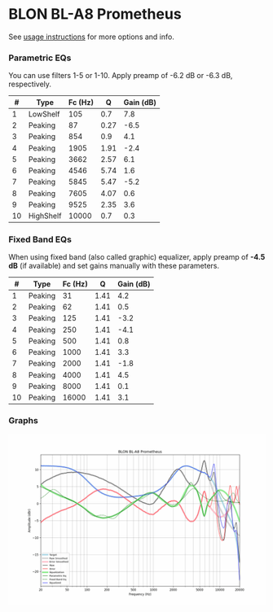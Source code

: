 # BLON BL-A8 Prometheus
See [usage instructions](https://github.com/jaakkopasanen/AutoEq#usage) for more options and info.

### Parametric EQs
You can use filters 1-5 or 1-10. Apply preamp of -6.2 dB or -6.3 dB, respectively.

|   # | Type      |   Fc (Hz) |    Q |   Gain (dB) |
|-----|-----------|-----------|------|-------------|
|   1 | LowShelf  |       105 | 0.7  |         7.8 |
|   2 | Peaking   |        87 | 0.27 |        -6.5 |
|   3 | Peaking   |       854 | 0.9  |         4.1 |
|   4 | Peaking   |      1905 | 1.91 |        -2.4 |
|   5 | Peaking   |      3662 | 2.57 |         6.1 |
|   6 | Peaking   |      4546 | 5.74 |         1.6 |
|   7 | Peaking   |      5845 | 5.47 |        -5.2 |
|   8 | Peaking   |      7605 | 4.07 |         0.6 |
|   9 | Peaking   |      9525 | 2.35 |         3.6 |
|  10 | HighShelf |     10000 | 0.7  |         0.3 |

### Fixed Band EQs
When using fixed band (also called graphic) equalizer, apply preamp of **-4.5 dB** (if available) and set gains manually with these parameters.

|   # | Type    |   Fc (Hz) |    Q |   Gain (dB) |
|-----|---------|-----------|------|-------------|
|   1 | Peaking |        31 | 1.41 |         4.2 |
|   2 | Peaking |        62 | 1.41 |         0.5 |
|   3 | Peaking |       125 | 1.41 |        -3.2 |
|   4 | Peaking |       250 | 1.41 |        -4.1 |
|   5 | Peaking |       500 | 1.41 |         0.8 |
|   6 | Peaking |      1000 | 1.41 |         3.3 |
|   7 | Peaking |      2000 | 1.41 |        -1.8 |
|   8 | Peaking |      4000 | 1.41 |         4.5 |
|   9 | Peaking |      8000 | 1.41 |         0.1 |
|  10 | Peaking |     16000 | 1.41 |         3.1 |

### Graphs
![](./BLON%20BL-A8%20Prometheus.png)
